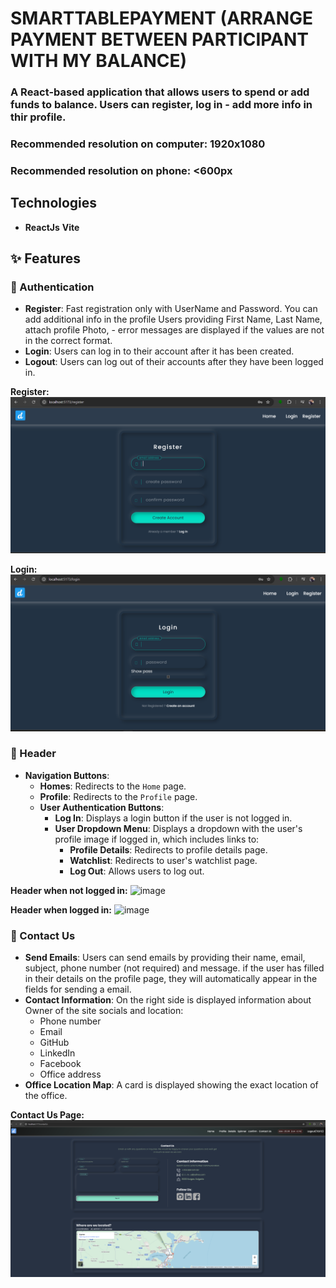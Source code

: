 #  SMARTTABLEPAYMENT (ARRANGE PAYMENT BETWEEN PARTICIPANT WITH MY BALANCE)
### A React-based application that allows users to spend or add funds to balance. Users can register, log in - add more info in thir profile.
### Recommended resolution on computer: 1920x1080
### Recommended resolution on phone: <600px

## Technologies 
- **ReactJs** **Vite** 

## ✨ Features
### 🔐 Authentication
- **Register**: Fast registration only with UserName and Password. You can add additional info in the profile Users providing First Name, Last Name, attach profile Photo, - error messages are displayed if the values are not in the correct format.
- **Login**: Users can log in to their account after it has been created.
- **Logout**: Users can log out of their accounts after they have been logged in.

**Register:**
![image](https://github.com/dimobs/front-back-end-app/blob/main/public/register.png)

**Login:**
![image](https://github.com/dimobs/front-back-end-app/blob/main/public/login.png)

### 📌 Header
- **Navigation Buttons**:
  - **Homes**: Redirects to the `Home` page.
  - **Profile**: Redirects to the `Profile` page. 
  <!-- - **Search Bar**: Allows users to `Search` for movies. -->
  <!-- - **Contact Us**: Redirects to the `Contact Us` page. -->
  - **User Authentication Buttons**:
    - **Log In**: Displays a login button if the user is not logged in.
    - **User Dropdown Menu**: Displays a dropdown with the user's profile image if logged in, which includes links to:
      - **Profile Details**: Redirects to profile details page.
      - **Watchlist**: Redirects to user's watchlist page.
      - **Log Out**: Allows users to log out.

**Header when not logged in:**
![image]()


**Header when logged in:**
![image]()


### 📧 Contact Us
- **Send Emails**: Users can send emails by providing their name, email, subject, phone number (not required) and message. if the user has filled in their details on the profile page, they will automatically appear in the fields for sending a email.
- **Contact Information**: On the right side is displayed information about Owner of the site socials and location:
  - Phone number
  - Email
  - GitHub
  - LinkedIn
  - Facebook
  - Office address
- **Office Location Map**: A card is displayed showing the exact location of the office.

**Contact Us Page:**
![image](https://github.com/dimobs/front-back-end-app/blob/main/public/contactUs.png)

